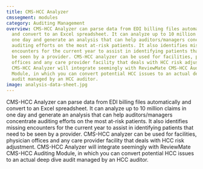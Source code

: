 ```yaml
---
title: CMS-HCC Analyzer
cmssegment: modules
category: Auditing Management
overview: CMS-HCC Analyzer can parse data from EDI billing files automatically
  and convert to an Excel spreadsheet. It can analyze up to 10 million claims in
  one day and generate an analysis that can help auditors/managers concentrate
  auditing efforts on the most at-risk patients. It also identifies missing
  encounters for the current year to assist in identifying patients that need to
  be seen by a provider. CMS-HCC analyzer can be used for facilities, physician
  offices and any care provider facility that deals with HCC risk adjustment.
  CMS-HCC Analyzer will integrate seemingly with ReviewMate CMS-HCC Auditing
  Module, in which you can convert potential HCC issues to an actual deep dive
  audit managed by an HCC auditor.
image: analysis-data-sheet.jpg
---
```

CMS-HCC Analyzer can parse data from EDI billing files automatically and convert to an Excel spreadsheet. It can analyze up to 10 million claims in one day and generate an analysis that can help auditors/managers concentrate auditing efforts on the most at-risk patients. It also identifies missing encounters for the current year to assist in identifying patients that need to be seen by a provider. CMS-HCC analyzer can be used for facilities, physician offices and any care provider facility that deals with HCC risk adjustment. CMS-HCC Analyzer will integrate seemingly with ReviewMate CMS-HCC Auditing Module, in which you can convert potential HCC issues to an actual deep dive audit managed by an HCC auditor.